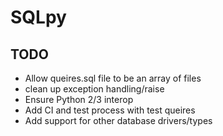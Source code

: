 # SQLpy #

## TODO ##

- Allow queires.sql file to be an array of files
- clean up exception handling/raise
- Ensure Python 2/3 interop
- Add CI and test process with test queires
- Add support for other database drivers/types
